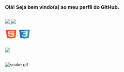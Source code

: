 ### Olá! Seja bem vindo(a) ao meu perfil do GitHub.
##
<div>
  <a href="https://github.com/luizfelipe9627">
  <img height="150em" src="https://github-readme-stats.vercel.app/api?username=luizfelipe9627&show_icons=true&theme=dark&include_all_commits=true&count_private=true"/>
  <img height="150em" src="https://github-readme-stats.vercel.app/api/top-langs/?username=luizfelipe9627&layout=compact&langs_count=7&theme=dark"/>
</div>
  
  <div style="display: inline_block"><br>
  <img align="center" alt="Rafa-HTML" height="30" width="40" src="https://raw.githubusercontent.com/devicons/devicon/master/icons/html5/html5-original.svg">
  <img align="center" alt="Rafa-CSS" height="30" width="40" src="https://raw.githubusercontent.com/devicons/devicon/master/icons/css3/css3-original.svg">
</div>
  
##
  <div> 
  <a href="https://www.linkedin.com/in/luizfelipe9627/" target="_blank"><img src="https://img.shields.io/badge/-LinkedIn-%230077B5?style=for-the-badge&logo=linkedin&logoColor=white" target="_blank"></a>
  </div>
 
  ##
  ![snake gif](https://github.com/luizfelipe9627/luizfelipe9627/blob/output/github-contribution-grid-snake.svg)
  
